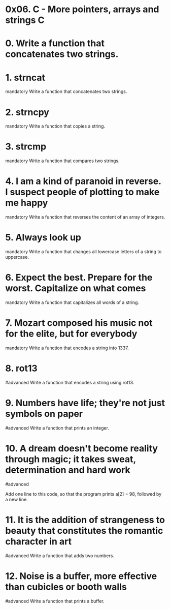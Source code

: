 # 0x06. C - More pointers, arrays and strings C
# 0. Write a function that concatenates two strings.

# 1. strncat
mandatory
Write a function that concatenates two strings.

# 2. strncpy
mandatory
Write a function that copies a string.

# 3. strcmp
mandatory
Write a function that compares two strings.

# 4. I am a kind of paranoid in reverse. I suspect people of plotting to make me happy
mandatory
Write a function that reverses the content of an array of integers.

# 5. Always look up
mandatory
Write a function that changes all lowercase letters of a string to uppercase.

# 6. Expect the best. Prepare for the worst. Capitalize on what comes
mandatory
Write a function that capitalizes all words of a string.

# 7. Mozart composed his music not for the elite, but for everybody
mandatory
Write a function that encodes a string into 1337.

# 8. rot13
#advanced
Write a function that encodes a string using rot13.

# 9. Numbers have life; they're not just symbols on paper
#advanced
Write a function that prints an integer.

# 10. A dream doesn't become reality through magic; it takes sweat, determination and hard work
#advanced

Add one line to this code, so that the program prints a[2] = 98, followed by a new line.

# 11. It is the addition of strangeness to beauty that constitutes the romantic character in art
#advanced
Write a function that adds two numbers.

# 12. Noise is a buffer, more effective than cubicles or booth walls
#advanced
Write a function that prints a buffer.
